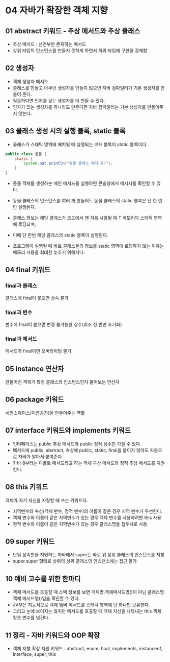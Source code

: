 # 04 자바가 확장한 객체 지향

## 01 abstract 키워드 - 추상 메서드와 추상 클래스
* 추상 메서드 : 선언부만 존재하는 메서드
* 상위 타입의 인스턴스를 만들지 못하게 하면서 하위 타입에 구현을 강제함

## 02 생성자
* 객체 생성자 메서드
* 클래스를 만들고 아무런 생성자를 만들지 않으면 자바 컴파일러가 기본 생성자를 만들어 준다.
* 필요하다면 인자를 갖는 생성자를 더 만들 수 있다.
* 인자가 있는 생성자를 하나라도 만든다면 자바 컴파일러는 기본 생성자를 만들어주지 않는다.

## 03 클래스 생성 시의 실행 블록, static 블록
* 클래스가 스태틱 영역에 배치될 때 실행되는 코드 블록이 static 블록이다.
```java
public class 동물 {
    static {
        System.out.println("동물 클래스 레디 온!");
    }
}
```
* 동물 객체를 생성하는 메인 메서드를 실행하면 콘솔창에서 메시지를 확인할 수 있다.
* 동물 클래스의 인스턴스를 여러 개 만들어도 동물 클래스의 static 블록은 단 한 번만 실행된다.

* 클래스 정보는 해당 클래스가 코드에서 맨 처음 사용될 때 T 메모리의 스태틱 영역에 로딩되며, 
* 이때 단 한번 해당 클래스의 static 블록이 실행된다.
* 프로그램이 실행될 때 바로 클래스들의 정보를 static 영역에 로딩하지 않는 이유는 메모리 사용을 최대한 늦추기 위해서다.

## 04 final 키워드

### final과 클래스
클래스에 final이 붙으면 상속 불가

### final과 변수
변수에 final이 붙으면 변경 불가능한 상수(최초 한 번만 초기화)

### final과 메서드
메서드가 final이면 오버라이딩 불가

## 05 instance 연산자
만들어진 객체가 특정 클래스의 인스턴스인지 물어보는 연산자

## 06 package 키워드
네임스페이스(이름공간)을 만들어주는 역할

## 07 interface 키워드와 implements 키워드
* 인터페이스는 public 추상 메서드와 public 정적 상수만 가질 수 있다.
* 메서드에 public, abstract, 속성에 public, static, final을 붙이지 않아도 자동으로 자바가 알아서 붙여준다.
* 자바 8부터는 디폴트 메서드라고 하는 객체 구상 메서드와 정적 추상 메서드를 지원한다.

## 08 this 키워드
객체가 자기 자신을 지칭할 때 쓰는 키워드다.
* 지역변수와 속성(객체 변수, 정적 변수)의 이름이 같은 경우 지역 변수가 우선한다.
* 객체 변수와 이름이 같은 지역변수가 있는 경우 객체 변수를 사용하려면 this 사용
* 정적 변수와 이름이 같은 지역변수가 있는 경우 클래스명을 접두사로 사용

## 09 super 키워드
* 단일 상속만을 지원하는 자바에서 super는 바로 위 상위 클래스의 인스턴스를 지칭
* super.super 형태로 상위의 상위 클래스의 인스턴스에는 접근 불가

## 10 예비 고수를 위한 한마디
* 객체 메서드를 호출할 때 스택 정보를 보면 객체명.객체메서드명()이 아닌 클래스명.객체 메서드명()임을 확인할 수 있다.
* JVM은 지능적으로 객체 멤버 메서드를 스태틱 영역에 단 하나만 보유한다.
* 그리고 눈에 보이지는 않지만 메서드를 호출할 때 객체 자신을 나타내는 this 객체 참조 변수를 넘긴다.

## 11 정리 - 자바 키워드와 OOP 확장
* 객체 지향 확장 지원 키워드 : abstract, enum, final, implements, instanceof, interface, super, this

